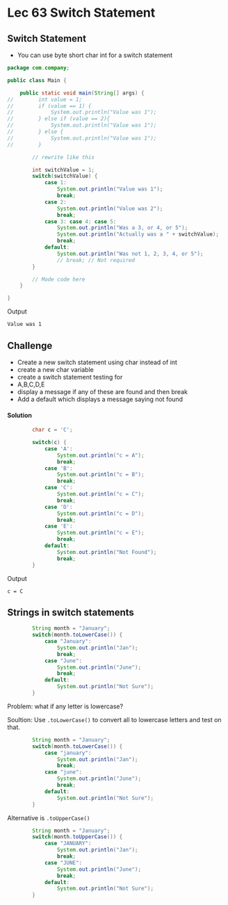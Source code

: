# Lec 63 Switch Statement

## Switch Statement
* You can use byte short char int for a switch statement

```java
package com.company;

public class Main {

    public static void main(String[] args) {
//        int value = 1;
//        if (value == 1) {
//            System.out.println("Value was 1");
//        } else if (value == 2){
//            System.out.println("Value was 1");
//        } else {
//            System.out.println("Value was 1");
//        }

        // rewrite like this

        int switchValue = 1;
        switch(switchValue) {
            case 1:
                System.out.println("Value was 1");
                break;
            case 2:
                System.out.println("Value was 2");
                break;
            case 3: case 4: case 5:
                System.out.println("Was a 3, or 4, or 5");
                System.out.println("Actually was a " + switchValue);
                break;
            default:
                System.out.println("Was not 1, 2, 3, 4, or 5");
                // break; // Not required
        }

        // Mode code here
    }

}

```
Output
```
Value was 1
```

## Challenge
* Create a new switch statement using char instead of int
* create a new char variable
* create a switch statement testing for
* A,B,C,D,E
* display a message if any of these are found and then break
* Add a default which displays a message saying not found

#### Solution
```java
        char c = 'C';

        switch(c) {
            case 'A':
                System.out.println("c = A");
                break;
            case 'B':
                System.out.println("c = B");
                break;
            case 'C':
                System.out.println("c = C");
                break;
            case 'D':
                System.out.println("c = D");
                break;
            case 'E':
                System.out.println("c = E");
                break;
            default:
                System.out.println("Not Found");
                break;
        }
```
Output
```
c = C
```

## Strings in switch statements

```java
        String month = "January";
        switch(month.toLowerCase()) {
            case "January":
                System.out.println("Jan");
                break;
            case "June":
                System.out.println("June");
                break;
            default:
                System.out.println("Not Sure");
        }
```

Problem: what if any letter is lowercase?

Soultion: Use `.toLowerCase()` to convert all to lowercase letters and test on that.

```java
        String month = "January";
        switch(month.toLowerCase()) {
            case "january":
                System.out.println("Jan");
                break;
            case "june":
                System.out.println("June");
                break;
            default:
                System.out.println("Not Sure");
        }
```

Alternative is `.toUpperCase()`

```java
        String month = "January";
        switch(month.toUpperCase()) {
            case "JANUARY":
                System.out.println("Jan");
                break;
            case "JUNE":
                System.out.println("June");
                break;
            default:
                System.out.println("Not Sure");
        }
```

